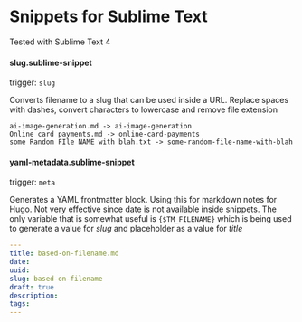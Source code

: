 # Snippets for Sublime Text 

Tested with Sublime Text 4

#### slug.sublime-snippet
trigger: `slug`

Converts filename to a slug that can be used inside a URL. Replace spaces with dashes, convert characters to lowercase and remove file extension

```
ai-image-generation.md -> ai-image-generation
Online card payments.md -> online-card-payments
some Random FIle NAME with blah.txt -> some-random-file-name-with-blah
```

#### yaml-metadata.sublime-snippet
trigger: `meta`

Generates a YAML frontmatter block. Using this for markdown notes for Hugo. Not very effective since date is not available inside snippets. The only variable that is somewhat useful is `{$TM_FILENAME}` which is being used to generate a value for _slug_ and placeholder as a value for _title_

```yaml
---
title: based-on-filename.md
date: 
uuid: 
slug: based-on-filename
draft: true
description: 
tags:
---
```
